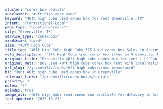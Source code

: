 ```yaml
---
cluster: "conex box rentals"
subcluster: "40ft high cube used"
keyword: "40ft high cube used conex box for rent Greenville, TX"
intent: "Transactional-Local"
page_type: "Location-Product"
city: "Greenville, TX"
service_type: "conex box"
condition: "Used"
size: "40ft High Cube"
title_tag: "40ft High Cube High Cube 375 Used conex box Sales in Greenville | LC Container"
meta_description: "40ft High Cube used conex box sales in Greenville. High cube containers with extra height. Fast delivery, competitive pricing. Serving conex boxes area. Quote ID: ZEU. Call (214) 524-4168 for your free quote today."
original_title: "Greenville 40ft high cube conex box for rent | LC Container"
original_meta: "Buy used 40ft high cube conex box rent with local delivery in Greenville, TX. LC Container — local Since 2003. Request a fast quote today."
url_slug: "/greenville/rent/40ft-high-cube/conex-boxes/used"
h1: "Rent 40ft high cube used conex box in Greenville"
internal_links: "/greenville/conex-boxes/rentals"
priority: 3
notes: "3"
noindex: true
image_alt: "40ft High Cube used conex box available for delivery in Greenville"
last_updated: "2025-10-21"
---
```


<!-- TODO: Add unique city/inventory copy, images, and internal links here. -->
